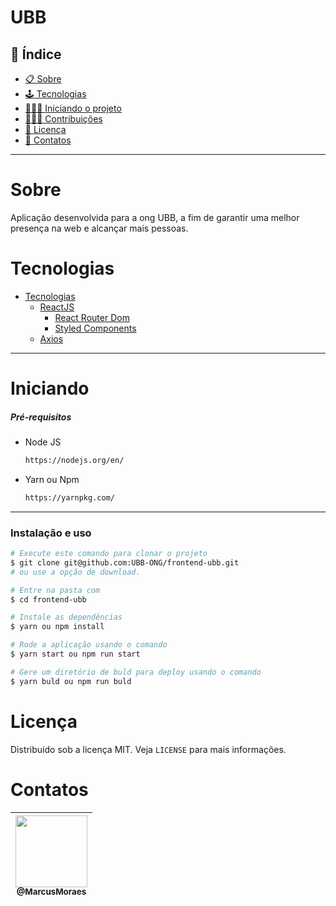 
# UBB

## 📕 Índice

- [📋 Sobre](#Sobre)
- [🕹 Tecnologias](#Tecnologias)
- [🧑🏽‍💻 Iniciando o projeto](#Iniciando)
- [👨🏽‍🔧 Contribuições](#Contribuições)
- [📝 Licença](#Licença)
- [🦸 Contatos](#Contatos)

<hr>

<!-- About -->

# Sobre

<p align="left">Aplicação desenvolvida para a ong UBB, a fim de garantir uma melhor presença na web e alcançar mais pessoas.</p>

<!-- TECHNOLOGIES -->

# Tecnologias

- [Tecnologias]()
  - [ReactJS](https://pt-br.reactjs.org/)
    - [React Router Dom](https://reactrouter.com/)
    - [Styled Components](https://styled-components.com/)
  - [Axios](https://axios-http.com/)
 


<hr>

<!-- TECHNOLOGIES -->

# Iniciando

##### Pré-requisitos

- Node JS

  ```sh
  https://nodejs.org/en/
  ```

- Yarn ou Npm

  ```sh
  https://yarnpkg.com/
  ```

<hr>

### Instalação e uso

```bash
# Execute este comando para clonar o projeto
$ git clone git@github.com:UBB-ONG/frontend-ubb.git
# ou use a opção de download.

# Entre na pasta com
$ cd frontend-ubb

# Instale as dependências
$ yarn ou npm install

# Rode a aplicação usando o comando
$ yarn start ou npm run start

# Gere um diretório de buld para deploy usando o comando
$ yarn buld ou npm run buld
```


<!-- LICENSE -->

# Licença

Distribuído sob a licença MIT. Veja `LICENSE` para mais informações.

<!-- CONTACT -->

# Contatos

 | [<img src="https://avatars.githubusercontent.com/u/75001586?v=4" width="115"><br><sub>@MarcusMoraes</sub>](https://github.com/mrcs22) |
| --------------------------------------------------------------------------------------------------------------------------------------
